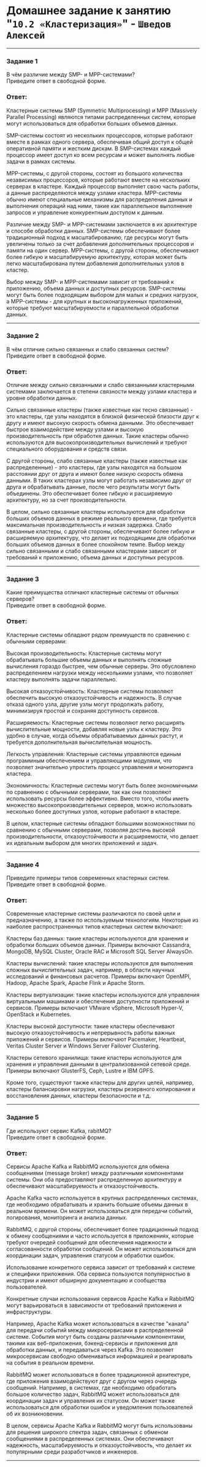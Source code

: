 # Домашнее задание к занятию "`10.2 «Кластеризация»`" - `Шведов Алексей`

---

### Задание 1

В чём различие между SMP- и MPP-системами?  
Приведите ответ в свободной форме.

### Ответ:

Кластерные системы SMP (Symmetric Multiprocessing) и MPP (Massively Parallel Processing) являются типами распределенных систем, которые могут использоваться для обработки больших объемов данных.

SMP-системы состоят из нескольких процессоров, которые работают вместе в рамках одного сервера, обеспечивая общий доступ к общей оперативной памяти и жестким дискам. В SMP-системах каждый процессор имеет доступ ко всем ресурсам и может выполнять любые задачи в рамках системы.

MPP-системы, с другой стороны, состоят из большого количества независимых процессоров, которые работают вместе на нескольких серверах в кластере. Каждый процессор выполняет свою часть работы, а данные распределяются между узлами кластера. MPP-системы обычно имеют специальные механизмы для распределения данных и выполнения операций над ними, такие как параллельное выполнение запросов и управление конкурентным доступом к данным.

Различие между SMP- и MPP-системами заключается в их архитектуре и способе обработки данных. SMP-системы обеспечивают более традиционный подход к масштабированию, где ресурсы могут быть увеличены только за счет добавления дополнительных процессоров и памяти на один сервер. MPP-системы, с другой стороны, обеспечивают более гибкую и масштабируемую архитектуру, которая может быть легко масштабирована путем добавления дополнительных узлов в кластер.

Выбор между SMP- и MPP-системами зависит от требований к приложению, объема данных и доступных ресурсов. SMP-системы могут быть более подходящим выбором для малых и средних нагрузок, а MPP-системы - для крупных и высоконагруженных приложений, которые требуют масштабируемости и параллельной обработки данных.

---

### Задание 2

В чём отличие сильно связанных и слабо связанных систем?  
Приведите ответ в свободной форме.

### Ответ:

Отличие между сильно связанными и слабо связанными кластерными системами заключается в степени связности между узлами кластера и уровне обработки данных.

Сильно связанные кластеры (также известные как тесно связанные) - это кластеры, где узлы находятся в близкой физической близости друг к другу и имеют высокую скорость обмена данными. Это обеспечивает быстрое взаимодействие между узлами и высокую производительность при обработке данных. Такие кластеры обычно используются для высокопроизводительных вычислений и требуют специального оборудования и средств связи.

С другой стороны, слабо связанные кластеры (также известные как распределенные) - это кластеры, где узлы находятся на большом расстоянии друг от друга и имеют более низкую скорость обмена данными. В таких кластерах узлы могут работать независимо друг от друга и обрабатывать данные, после чего результаты могут быть объединены. Это обеспечивает более гибкую и расширяемую архитектуру, но за счет производительности.

В целом, сильно связанные кластеры используются для обработки больших объемов данных в режиме реального времени, где требуется максимальная производительность и низкая задержка. Слабо связанные кластеры, с другой стороны, обеспечивают более гибкую и расширяемую архитектуру, что делает их подходящими для обработки больших объемов данных в более спокойном темпе. Выбор между сильно связанными и слабо связанными кластерами зависит от требований к приложению, объема данных и доступных ресурсов.

---

### Задание 3

Какие преимущества отличают кластерные системы от обычных серверов?  
Приведите ответ в свободной форме.

### Ответ:

Кластерные системы обладают рядом преимуществ по сравнению с обычными серверами:

Высокая производительность: Кластерные системы могут обрабатывать большие объемы данных и выполнять сложные вычисления гораздо быстрее, чем обычные серверы. Это обусловлено распределением нагрузки между несколькими узлами, что позволяет кластеру выполнять задачи параллельно.

Высокая отказоустойчивость: Кластерные системы позволяют обеспечить высокую отказоустойчивость и надежность. В случае отказа одного узла, другие узлы могут продолжать работу, минимизируя простой и сохраняя доступность сервисов.

Расширяемость: Кластерные системы позволяют легко расширять вычислительные мощности, добавляя новые узлы к кластеру. Это удобно в случае, когда объемы обрабатываемых данных растут, и требуется дополнительная вычислительная мощность.

Легкость управления: Кластерные системы управляются единым программным обеспечением и управляющими модулями, что позволяет значительно упростить процесс управления и мониторинга кластера.

Экономичность: Кластерные системы могут быть более экономичными по сравнению с обычными серверами, так как они позволяют использовать ресурсы более эффективно. Вместо того, чтобы иметь множество высокопроизводительных серверов, можно использовать несколько более доступных узлов, которые работают в кластере.

В целом, кластерные системы обладают большими возможностями по сравнению с обычными серверами, позволяя достичь высокой производительности, отказоустойчивости и расширяемости, что делает их идеальным выбором для многих приложений и задач.

---

### Задание 4

Приведите примеры типов современных кластерных систем.  
Приведите ответ в свободной форме.

### Ответ:

Современные кластерные системы различаются по своей цели и предназначению, а также по используемым технологиям. Некоторые из наиболее распространенных типов кластерных систем включают:

Кластеры баз данных: такие кластеры используются для хранения и обработки больших объемов данных. Примеры включают Cassandra, MongoDB, MySQL Cluster, Oracle RAC и Microsoft SQL Server AlwaysOn.

Кластеры вычислений: такие кластеры используются для выполнения сложных вычислительных задач, например, в области научных исследований и финансовых расчетов. Примеры включают OpenMPI, Hadoop, Apache Spark, Apache Flink и Apache Storm.

Кластеры виртуализации: такие кластеры используются для управления виртуальными машинами и обеспечения доступности приложений и сервисов. Примеры включают VMware vSphere, Microsoft Hyper-V, OpenStack и Kubernetes.

Кластеры высокой доступности: такие кластеры обеспечивают высокую отказоустойчивость и непрерывность работы важных приложений и сервисов. Примеры включают Pacemaker, Heartbeat, Veritas Cluster Server и Windows Server Failover Clustering.

Кластеры сетевого хранилища: такие кластеры используются для хранения и управления данными в централизованной сетевой среде. Примеры включают GlusterFS, Ceph, Lustre и IBM GPFS.

Кроме того, существуют также кластеры для других целей, например, кластеры балансировки нагрузки, кластеры резервного копирования и восстановления данных, кластеры безопасности и т.д.

---

### Задание 5

Где используют сервис Kafka, rabitMQ?  
Приведите ответ в свободной форме.

### Ответ:

Сервисы Apache Kafka и RabbitMQ используются для обмена сообщениями (message broker) между различными компонентами системы. Они оба предоставляют распределенную архитектуру и обеспечивают масштабируемость и отказоустойчивость.

Apache Kafka часто используется в крупных распределенных системах, где необходимо обрабатывать и хранить большие объемы данных в реальном времени. Он может использоваться для передачи событий, логирования, мониторинга и анализа данных.

RabbitMQ, с другой стороны, обеспечивает более традиционный подход к обмену сообщениями и часто используется в приложениях, которые требуют очередей сообщений для обеспечения надежности и согласованности обработки сообщений. Он может использоваться для координации задач, управления статусом и обработки ошибок.

Использование конкретного сервиса зависит от требований к системе и специфики приложения. Оба сервиса пользуются популярностью в индустрии и имеют обширную документацию и сообщества пользователей.

Конкретные случаи использования сервисов Apache Kafka и RabbitMQ могут варьироваться в зависимости от требований приложения и инфраструктуры.

Например, Apache Kafka может использоваться в качестве "канала" для передачи событий между микросервисами в распределенной системе. События могут быть созданы различными компонентами, такими как веб-приложения, бэкенд-сервисы и приложения для обработки данных, и передаваться через Kafka. Это позволяет микросервисам свободно обмениваться информацией и реагировать на события в реальном времени.

RabbitMQ может использоваться в более традиционной архитектуре, где приложения взаимодействуют друг с другом через очередь сообщений. Например, в системах, где необходимо обработать большое количество задач, RabbitMQ может использоваться для координации задач и управления их статусом. Он может также использоваться для обработки ошибок и уведомления пользователей об их возникновении.

В целом, сервисы Apache Kafka и RabbitMQ могут быть использованы для решения широкого спектра задач, связанных с обменом сообщениями в распределенных системах. Они обеспечивают надежность, масштабируемость и отказоустойчивость, что делает их популярными среди разработчиков и инженеров.

---

